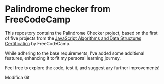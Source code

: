 <h1>Palindrome checker from FreeCodeCamp</h1>
<p>This repository contains the Palindrome Checker project, based on the first of five projects from the <a href="https://www.freecodecamp.org/learn/javascript-algorithms-and-data-structures-v8/">JavaScript Algorithms and Data Structures Certification</a> by FreeCodeCamp.</p>
<p>While adhering to the base requirements, I’ve added some additional features, enhancing it to fit my personal learning journey. </p>
<p> Feel free to explore the code, test it, and suggest any further improvements!</p>

Modifica Git